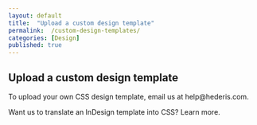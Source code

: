 ```yaml
---
layout: default
title:  "Upload a custom design template"
permalink:  /custom-design-templates/
categories: [Design]
published: true
---
```


<section data-type="chapter" class="hsecchapter" data-hederis-type="hsecchapter" id="custom-design-templates" data-pi-attrs="id: custom-design-templates"><h1 data-hederis-type="hblkchaptitle" class="hblkchaptitle" id="peiqoqktS">Upload a custom design template</h1>
    <p class="hblkp" data-hederis-type="hblkp" id="pUeDJ8Cpm">To upload your own CSS design template, email us at help@hederis.com.</p>
    <p class="hblkp" data-hederis-type="hblkp" id="pkZuWNp9X">Want us to translate an InDesign template into CSS? Learn more.</p>
    </section>
    
